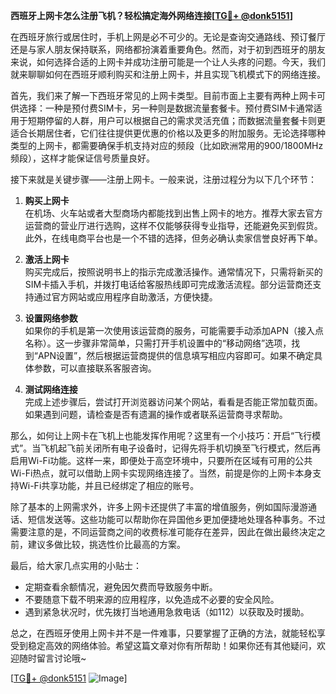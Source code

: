 **西班牙上网卡怎么注册飞机？轻松搞定海外网络连接[[TG💪+ @donk5151](https://t.me/s/donk5151)]**

在西班牙旅行或居住时，手机上网是必不可少的。无论是查询交通路线、预订餐厅还是与家人朋友保持联系，网络都扮演着重要角色。然而，对于初到西班牙的朋友来说，如何选择合适的上网卡并成功注册可能是一个让人头疼的问题。今天，我们就来聊聊如何在西班牙顺利购买和注册上网卡，并且实现飞机模式下的网络连接。

首先，我们来了解一下西班牙常见的上网卡类型。目前市面上主要有两种上网卡可供选择：一种是预付费SIM卡，另一种则是数据流量套餐卡。预付费SIM卡通常适用于短期停留的人群，用户可以根据自己的需求灵活充值；而数据流量套餐卡则更适合长期居住者，它们往往提供更优惠的价格以及更多的附加服务。无论选择哪种类型的上网卡，都需要确保手机支持对应的频段（比如欧洲常用的900/1800MHz频段），这样才能保证信号质量良好。

接下来就是关键步骤——注册上网卡。一般来说，注册过程分为以下几个环节：

1. **购买上网卡**  
   在机场、火车站或者大型商场内都能找到出售上网卡的地方。推荐大家去官方运营商的营业厅进行选购，这样不仅能够获得专业指导，还能避免买到假货。此外，在线电商平台也是一个不错的选择，但务必确认卖家信誉良好再下单。

2. **激活上网卡**  
   购买完成后，按照说明书上的指示完成激活操作。通常情况下，只需将新买的SIM卡插入手机，并拨打电话给客服热线即可完成激活流程。部分运营商还支持通过官方网站或应用程序自助激活，方便快捷。

3. **设置网络参数**  
   如果你的手机是第一次使用该运营商的服务，可能需要手动添加APN（接入点名称）。这一步骤非常简单，只需打开手机设置中的“移动网络”选项，找到“APN设置”，然后根据运营商提供的信息填写相应内容即可。如果不确定具体参数，可以直接联系客服咨询。

4. **测试网络连接**  
   完成上述步骤后，尝试打开浏览器访问某个网站，看看是否能正常加载页面。如果遇到问题，请检查是否有遗漏的操作或者联系运营商寻求帮助。

那么，如何让上网卡在飞机上也能发挥作用呢？这里有一个小技巧：开启“飞行模式”。当飞机起飞前关闭所有电子设备时，记得先将手机切换至飞行模式，然后再启用Wi-Fi功能。这样一来，即便处于高空环境中，只要所在区域有可用的公共Wi-Fi热点，就可以借助上网卡实现网络连接了。当然，前提是你的上网卡本身支持Wi-Fi共享功能，并且已经绑定了相应的账号。

除了基本的上网需求外，许多上网卡还提供了丰富的增值服务，例如国际漫游通话、短信发送等。这些功能可以帮助你在异国他乡更加便捷地处理各种事务。不过需要注意的是，不同运营商之间的收费标准可能存在差异，因此在做出最终决定之前，建议多做比较，挑选性价比最高的方案。

最后，给大家几点实用的小贴士：
- 定期查看余额情况，避免因欠费而导致服务中断。
- 不要随意下载不明来源的应用程序，以免造成不必要的安全风险。
- 遇到紧急状况时，优先拨打当地通用急救电话（如112）以获取及时援助。

总之，在西班牙使用上网卡并不是一件难事，只要掌握了正确的方法，就能轻松享受到稳定高效的网络体验。希望这篇文章对你有所帮助！如果你还有其他疑问，欢迎随时留言讨论哦~

[[TG💪+ @donk5151](https://t.me/s/donk5151) ![Image](https://i.postimg.cc/rwNCRYN7/Snipaste-2025-04-30-17-27-05.png)]